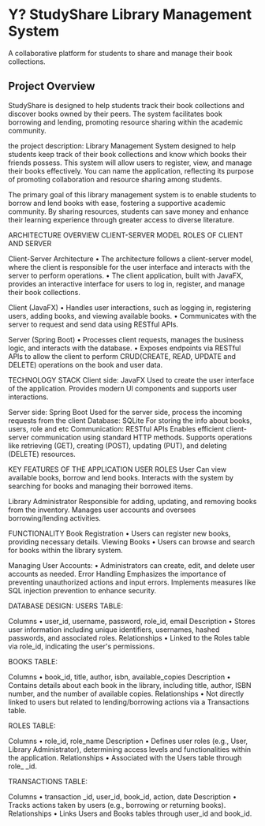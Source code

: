 # Y? StudyShare Library Management System

A collaborative platform for students to share and manage their book collections.

## Project Overview
StudyShare is designed to help students track their book collections and discover books owned by their peers. The system facilitates book borrowing and lending, promoting resource sharing within the academic community.

the project description:
Library Management System designed to help students keep track of their book collections and know which books their friends possess. This system will allow users to register, view, and manage their books effectively. You can name the application, reflecting its purpose of promoting collaboration and resource sharing among students.

The primary goal of this library management system is to enable students to borrow and lend books with ease, fostering a supportive academic community. By sharing resources, students can save money and enhance their learning experience through greater access to diverse literature.

ARCHITECTURE OVERVIEW
CLIENT-SERVER MODEL
ROLES OF CLIENT AND
SERVER

Client-Server Architecture
• The architecture follows a client-server model, where the client is responsible for the user interface and interacts with the server to perform operations.
• The client application, built with JavaFX, provides an interactive interface for users to log in, register, and manage their book collections.

Client (JavaFX)
• Handles user interactions, such as logging in, registering users, adding books, and viewing available books.
• Communicates with the server to request and send data using RESTful
APIs.

Server (Spring Boot)
• Processes client requests, manages the business logic, and interacts with the database.
• Exposes endpoints via RESTful APls to allow the client to perform CRUD(CREATE, READ, UPDATE and DELETE) operations on the book and user data.

TECHNOLOGY STACK
Client side: JavaFX
Used to create the user interface of the application.
Provides modern Ul components and supports user interactions.

Server side: Spring Boot
Used for the server side, process the incoming requests from the client
Database: SQLite
For storing the info about books, users, role and etc
Communication: RESTful
APIs
Enables efficient client-server communication using standard HTTP methods.
Supports operations like retrieving
(GET), creating (POST), updating (PUT), and deleting (DELETE) resources.

KEY FEATURES OF THE APPLICATION
USER ROLES
User
Can view available books, borrow and lend books.
Interacts with the system by searching for books and managing their borrowed items.

Library Administrator
Responsible for adding, updating, and removing books from the inventory.
Manages user accounts and oversees borrowing/lending activities.

FUNCTIONALITY
Book Registration
• Users can register new books, providing necessary details.
Viewing Books
• Users can browse and search for books within the library system.

Managing User Accounts:
• Administrators can create, edit, and delete user accounts as needed.
Error Handling
Emphasizes the importance of preventing unauthorized actions and input errors.
Implements measures like SQL injection prevention to enhance security.

DATABASE DESIGN:
USERS TABLE:

Columns
• user_id, username, password, role_id, email
Description
• Stores user information including unique identifiers, usernames, hashed passwords, and associated roles.
Relationships
• Linked to the Roles table via role_id, indicating the user's permissions.

BOOKS TABLE:

Columns
• book_id, title, author, isbn, available_copies
Description
• Contains details about each book in the library, including title, author, ISBN number, and the number of available copies.
Relationships
• Not directly linked to users but related to lending/borrowing actions via a Transactions table.

ROLES TABLE:

Columns
• role_id, role_name
Description
• Defines user roles (e.g., User, Library Administrator), determining access levels and functionalities within the application.
Relationships
• Associated with the Users table through role_ _id.

TRANSACTIONS TABLE:

Columns
• transaction _id, user_id, book_id, action, date
Description
• Tracks actions taken by users (e.g., borrowing or returning books).
Relationships
• Links Users and Books tables through user_id and book_id.